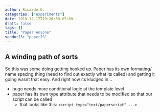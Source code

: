 ```yaml
---
author: Ricardo G.
categories: ["experiments"]
date: 2018-12-17T19:26:30-05:00
draft: false
tags: []
title: "Paper Anyone"
vendorJS: "paperJS"
---
```


## A winding path of sorts

So this was some doing getting hooked up. Paper has its own formating/ name spacing thing (need to find out exactly what its called) and getting it going wasnt that easy. And right now its kludged in...

* hugo needs more conditional logic at the template level
* paper has its own type attribute that needs to be modified so that our script can be called
  * that looks like this: `<script type="text/paperscript" ...>`